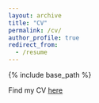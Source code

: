 ```yaml
---
layout: archive
title: "CV"
permalink: /cv/
author_profile: true
redirect_from:
  - /resume
---
```


{% include base_path %}

Find my CV [here](https://jgrembi.github.io/files/JA_Grembi_CV.pdf)

<!-- <iframe src="/files/CV/JA_Grembi_CV.pdf" width="100%" height="500" frameborder="no" border="0" marginwidth="0" marginheight="0"></iframe> --->
